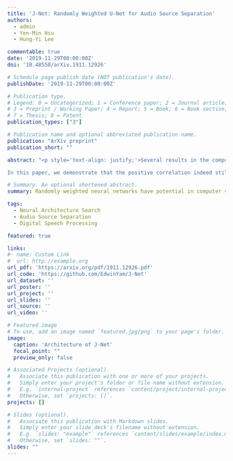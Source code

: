 ```yaml
---
title: 'J‑Net: Randomly Weighted U‑Net for Audio Source Separation'
authors:
  - admin
  - Yen‑Min Hsu
  - Hung‑Yi Lee

commentable: true
date: '2019-11-29T00:00:00Z'
doi: '10.48550/arXiv.1911.12926'

# Schedule page publish date (NOT publication's date).
publishDate: '2019-11-29T00:00:00Z'

# Publication type.
# Legend: 0 = Uncategorized; 1 = Conference paper; 2 = Journal article;
# 3 = Preprint / Working Paper; 4 = Report; 5 = Book; 6 = Book section;
# 7 = Thesis; 8 = Patent
publication_types: ["3"]

# Publication name and optional abbreviated publication name.
publication: "ArXiv preprint"
publication_short: ""

abstract: "<p style='text-align: justify;'>Several results in the computer vision literature have shown the potential of randomly weighted neural networks. While they perform fairly well as feature extractors for discriminative tasks, there is a positive correlation between their performance and their fully trained counterparts. Based on these discoveries, we pose two questions: What is the value of randomly weighted networks in difficult generative audio tasks such as audio source separation? And does such a positive correlation still exist when it comes to large random networks and their trained counterparts?

In this paper, we demonstrate that the positive correlation indeed still exists. Building on this discovery, we can explore different architecture designs or techniques without training the entire model. Moreover, we found a surprising result that, compared to the non-trained encoder (down-sample path) in Wave-U-Net, fixing the decoder (up-sample path) to random weights results in better performance, almost comparable to the fully trained model."

# Summary. An optional shortened abstract.
summary: Randomly weighted neural networks have potential in computer vision and demonstrate a positive correlation in performance with fully trained models. This paper confirms the continued positive correlation and explores the value of randomly weighted networks in audio source separation, a challenging generative audio task.

tags:
  - Neural Architecture Search
  - Audio Source Separation
  - Digital Speech Processing

featured: true

links:
#- name: Custom Link
#  url: http://example.org
url_pdf: 'https://arxiv.org/pdf/1911.12926.pdf'
url_code: 'https://github.com/EdwinYam/J-Net'
url_dataset: ''
url_poster: ''
url_project: ''
url_slides: ''
url_source: ''
url_video: ''

# Featured image
# To use, add an image named `featured.jpg/png` to your page's folder. 
image:
  caption: 'Architecture of J-Net'
  focal_point: ""
  preview_only: false

# Associated Projects (optional).
#   Associate this publication with one or more of your projects.
#   Simply enter your project's folder or file name without extension.
#   E.g. `internal-project` references `content/project/internal-project/index.md`.
#   Otherwise, set `projects: []`.
projects: []

# Slides (optional).
#   Associate this publication with Markdown slides.
#   Simply enter your slide deck's filename without extension.
#   E.g. `slides: "example"` references `content/slides/example/index.md`.
#   Otherwise, set `slides: ""`.
slides: ""
---
```

